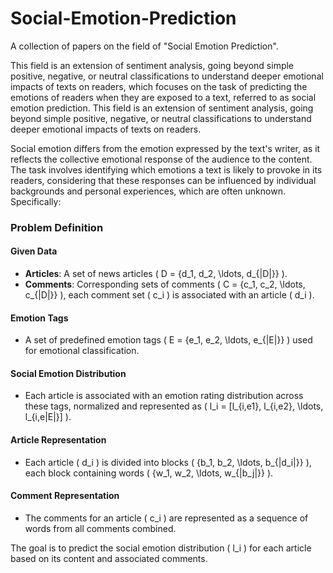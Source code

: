 # Social-Emotion-Prediction
A collection of papers on the field of "Social Emotion Prediction".

This field is an extension of sentiment analysis, going beyond simple positive, negative, or neutral classifications to understand deeper emotional impacts of texts on readers, which focuses on the task of predicting the emotions of readers when they are exposed to a text, referred to as social emotion prediction. This field is an extension of sentiment analysis, going beyond simple positive, negative, or neutral classifications to understand deeper emotional impacts of texts on readers.

Social emotion differs from the emotion expressed by the text's writer, as it reflects the collective emotional response of the audience to the content. The task involves identifying which emotions a text is likely to provoke in its readers, considering that these responses can be influenced by individual backgrounds and personal experiences, which are often unknown. Specifically:

### Problem Definition

#### Given Data
- **Articles**: A set of news articles \( D = \{d_1, d_2, \ldots, d_{|D|}\} \).
- **Comments**: Corresponding sets of comments \( C = \{c_1, c_2, \ldots, c_{|D|}\} \), each comment set \( c_i \) is associated with an article \( d_i \).

#### Emotion Tags
- A set of predefined emotion tags \( E = \{e_1, e_2, \ldots, e_{|E|}\} \) used for emotional classification.

#### Social Emotion Distribution
- Each article is associated with an emotion rating distribution across these tags, normalized and represented as \( l_i = [l_{i,e1}, l_{i,e2}, \ldots, l_{i,e|E|}] \).

#### Article Representation
- Each article \( d_i \) is divided into blocks \( \{b_1, b_2, \ldots, b_{|d_i|}\} \), each block containing words \( \{w_1, w_2, \ldots, w_{|b_j|}\} \).

#### Comment Representation
- The comments for an article \( c_i \) are represented as a sequence of words from all comments combined.


The goal is to predict the social emotion distribution \( l_i \) for each article based on its content and associated comments.





